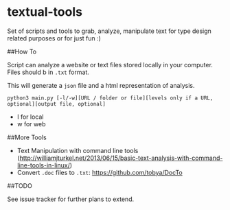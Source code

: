 # textual-tools

Set of scripts and tools to grab, analyze, manipulate text for type design related purposes or for just fun :)

##How To

Script can analyze a website or text files stored locally in your computer. Files should b in `.txt` format.


This will generate a `json` file and a html representation of analysis.

```
python3 main.py [-l/-w][URL / folder or file][levels only if a URL, optional][output file, optional]
```

- l for local
- w for web



##More Tools

- Text Manipulation with command line tools (http://williamjturkel.net/2013/06/15/basic-text-analysis-with-command-line-tools-in-linux/)
- Convert `.doc` files to `.txt`: https://github.com/tobya/DocTo


##TODO

See issue tracker for further plans to extend.
